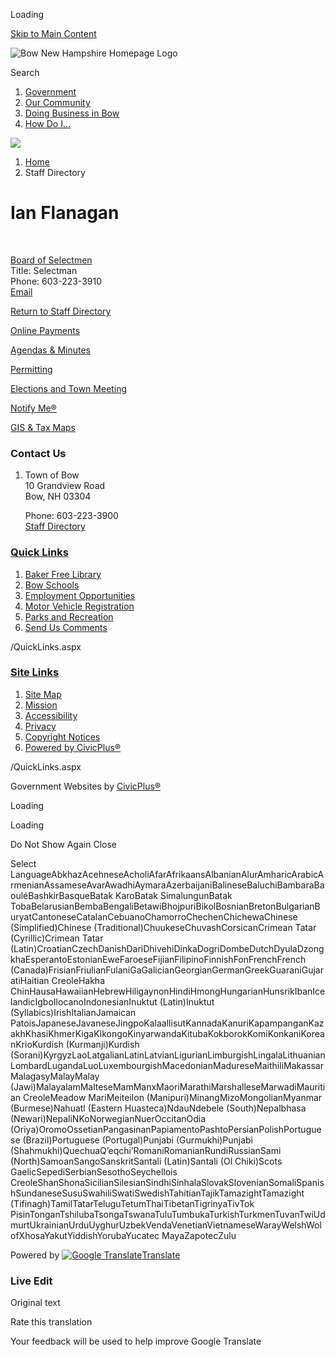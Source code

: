 Loading

[Skip to Main Content](https://www.bownh.gov/directory.aspx?eid=183%2F)

![Bow New Hampshire Homepage Logo](https://www.bownh.gov/ImageRepository/Document?documentID=6690)

Search

1. [Government](https://www.bownh.gov/27/Government)
2. [Our Community](https://www.bownh.gov/31/Our-Community)
3. [Doing Business in Bow](https://www.bownh.gov/35/Doing-Business-in-Bow)
4. [How Do I...](https://www.bownh.gov/9/How-Do-I)

<!--THE END-->

![](https://www.bownh.gov/ImageRepository/Document?documentID=6691)

1. [Home](https://www.bownh.gov)
2. Staff Directory

# Ian Flanagan

 

[Board of Selectmen](https://www.bownh.gov/Directory.aspx?DID=22)  
Title: Selectman  
Phone: 603-223-3910  
[Email](mailto:Iflanagan@bownh.gov)

[Return to Staff Directory](https://www.bownh.gov/Directory.aspx)

[Online Payments](https://pay.eb2gov.com/BowNH)

[Agendas &amp; Minutes](https://www.bownh.gov/AgendaCenter)

[Permitting](https://www.bownh.gov/568/Permits-Applications)

[Elections and Town Meeting](https://www.bownh.gov/741/Elections)

[Notify Me®](https://www.bownh.gov/list.aspx)

[GIS &amp; Tax Maps](https://www.bownh.gov/172/Tax-MapsGIS)

### Contact Us

1. Town of Bow  
   10 Grandview Road  
   Bow, NH 03304
   
   Phone: 603-223-3900  
   [Staff Directory](https://www.bownh.gov/directory)

### [Quick Links](https://www.bownh.gov/QuickLinks.aspx?CID=48)

1. [Baker Free Library](https://www.bowbakerfreelibrary.org)
2. [Bow Schools](https://www.bownh.gov/257/Schools)
3. [Employment Opportunities](https://www.bownh.gov/Jobs.aspx)
4. [Motor Vehicle Registration](https://www.bownh.gov/216)
5. [Parks and Recreation](https://www.bownh.gov/256/Parks-Recreation)
6. [Send Us Comments](https://www.bownh.gov/FormCenter/Contact-Us-4/Contact-Officials-43)

/QuickLinks.aspx

### [Site Links](https://www.bownh.gov/QuickLinks.aspx?CID=53)

1. [Site Map](https://www.bownh.gov/sitemap)
2. [Mission](https://www.bownh.gov)
3. [Accessibility](https://www.bownh.gov/Accessibility)
4. [Privacy](https://www.bownh.gov)
5. [Copyright Notices](https://www.bownh.gov/site/copyright)
6. [Powered by CivicPlus®](https://civicplus.com/referral)

/QuickLinks.aspx

Government Websites by [CivicPlus®](https://connect.civicplus.com/referral)

Loading

Loading

Do Not Show Again Close

Select LanguageAbkhazAcehneseAcholiAfarAfrikaansAlbanianAlurAmharicArabicArmenianAssameseAvarAwadhiAymaraAzerbaijaniBalineseBaluchiBambaraBaouléBashkirBasqueBatak KaroBatak SimalungunBatak TobaBelarusianBembaBengaliBetawiBhojpuriBikolBosnianBretonBulgarianBuryatCantoneseCatalanCebuanoChamorroChechenChichewaChinese (Simplified)Chinese (Traditional)ChuukeseChuvashCorsicanCrimean Tatar (Cyrillic)Crimean Tatar (Latin)CroatianCzechDanishDariDhivehiDinkaDogriDombeDutchDyulaDzongkhaEsperantoEstonianEweFaroeseFijianFilipinoFinnishFonFrenchFrench (Canada)FrisianFriulianFulaniGaGalicianGeorgianGermanGreekGuaraniGujaratiHaitian CreoleHakha ChinHausaHawaiianHebrewHiligaynonHindiHmongHungarianHunsrikIbanIcelandicIgboIlocanoIndonesianInuktut (Latin)Inuktut (Syllabics)IrishItalianJamaican PatoisJapaneseJavaneseJingpoKalaallisutKannadaKanuriKapampanganKazakhKhasiKhmerKigaKikongoKinyarwandaKitubaKokborokKomiKonkaniKoreanKrioKurdish (Kurmanji)Kurdish (Sorani)KyrgyzLaoLatgalianLatinLatvianLigurianLimburgishLingalaLithuanianLombardLugandaLuoLuxembourgishMacedonianMadureseMaithiliMakassarMalagasyMalayMalay (Jawi)MalayalamMalteseMamManxMaoriMarathiMarshalleseMarwadiMauritian CreoleMeadow MariMeiteilon (Manipuri)MinangMizoMongolianMyanmar (Burmese)Nahuatl (Eastern Huasteca)NdauNdebele (South)Nepalbhasa (Newari)NepaliNKoNorwegianNuerOccitanOdia (Oriya)OromoOssetianPangasinanPapiamentoPashtoPersianPolishPortuguese (Brazil)Portuguese (Portugal)Punjabi (Gurmukhi)Punjabi (Shahmukhi)QuechuaQʼeqchiʼRomaniRomanianRundiRussianSami (North)SamoanSangoSanskritSantali (Latin)Santali (Ol Chiki)Scots GaelicSepediSerbianSesothoSeychellois CreoleShanShonaSicilianSilesianSindhiSinhalaSlovakSlovenianSomaliSpanishSundaneseSusuSwahiliSwatiSwedishTahitianTajikTamazightTamazight (Tifinagh)TamilTatarTeluguTetumThaiTibetanTigrinyaTivTok PisinTonganTshilubaTsongaTswanaTuluTumbukaTurkishTurkmenTuvanTwiUdmurtUkrainianUrduUyghurUzbekVendaVenetianVietnameseWarayWelshWolofXhosaYakutYiddishYorubaYucatec MayaZapotecZulu

Powered by [![Google Translate](https://www.gstatic.com/images/branding/googlelogo/1x/googlelogo_color_42x16dp.png)Translate](https://translate.google.com)

### Live Edit

Original text

Rate this translation

Your feedback will be used to help improve Google Translate